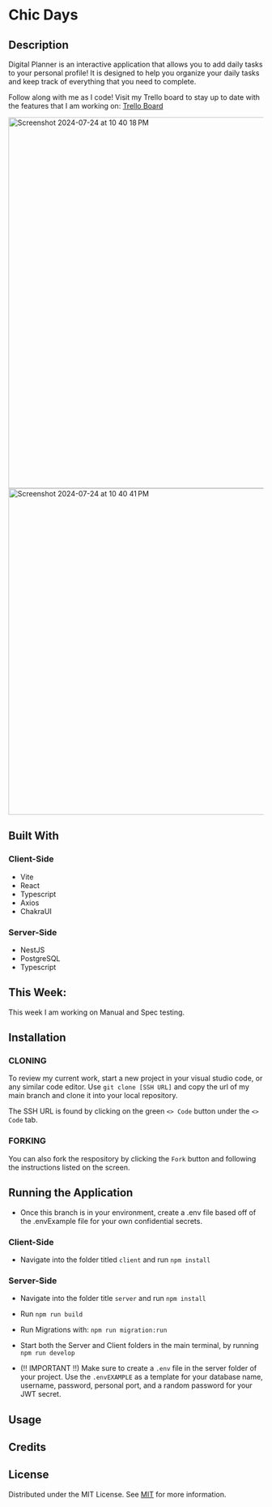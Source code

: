 # Chic Days 

## Description

Digital Planner is an interactive application that allows you to add daily tasks to your personal profile! It is designed to help you organize your daily tasks and keep track of everything that you need to complete.

Follow along with me as I code! Visit my Trello board to stay up to date with the features that I am working on: [Trello Board](https://trello.com/b/Cu7Oloup/to-do-list)

<img width="732" alt="Screenshot 2024-07-24 at 10 40 18 PM" src="https://github.com/user-attachments/assets/3a720801-eb31-4887-9246-f63e4c8b953a">

<img width="644" alt="Screenshot 2024-07-24 at 10 40 41 PM" src="https://github.com/user-attachments/assets/5855e629-aace-4254-be05-5a0cff99af41">


## Built With
### Client-Side 
- Vite
- React
- Typescript
- Axios
- ChakraUI

### Server-Side 
- NestJS
- PostgreSQL
- Typescript

## This Week:

This week I am working on Manual and Spec testing.

## Installation

### CLONING
To review my current work, start a new project in your visual studio code, or any similar code editor. Use `git clone [SSH URL]` and copy the url of my main branch and clone it into your local repository. 

The SSH URL is found by clicking on the green `<> Code` button under the `<> Code` tab.
### FORKING 
You can also fork the respository by clicking the `Fork` button and following the instructions listed on the screen.

## Running the Application

 - Once this branch is in your environment, create a .env file based off of the .envExample file for your own confidential secrets.
### Client-Side
   - Navigate into the folder titled `client` and run ```npm install```
    
### Server-Side
   - Navigate into the folder title `server` and run ```npm install```
   - Run ```npm run build ```
   - Run Migrations with: ```npm run migration:run```
 - Start both the Server and Client folders in the main terminal, by running ```npm run develop```
   
 - (!! IMPORTANT !!) Make sure to create a `.env` file in the server folder of your project. Use the `.envEXAMPLE` as a template for your database name, username, password, personal port, and a random password for your JWT secret.

## Usage

## Credits

## License

Distributed under the MIT License. See [MIT](https://choosealicense.com/licenses/mit/) for more information.

